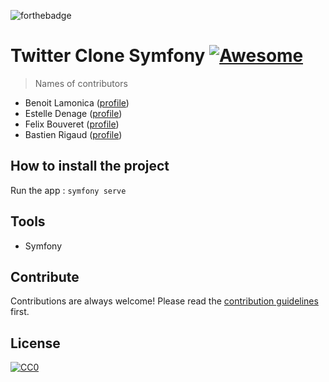 ![forthebadge](https://forthebadge.com/images/badges/built-with-love.svg)

# Twitter Clone Symfony [![Awesome](https://cdn.rawgit.com/sindresorhus/awesome/d7305f38d29fed78fa85652e3a63e154dd8e8829/media/badge.svg)](https://github.com/sindresorhus/awesome#readme)

> Names of contributors

- Benoit Lamonica ([profile](https://github.com/benoitlamonica))
- Estelle Denage ([profile](https://github.com/Estelle-dng))
- Felix Bouveret ([profile](https://github.com/felixbouveret))
- Bastien Rigaud ([profile](https://github.com/Teyz))

## How to install the project

Run the app :
`symfony serve`

## Tools
- Symfony

## Contribute

Contributions are always welcome!
Please read the [contribution guidelines](contributing.md) first.

## License

[![CC0](https://licensebuttons.net/p/zero/1.0/88x31.png)](https://creativecommons.org/publicdomain/zero/1.0/)
